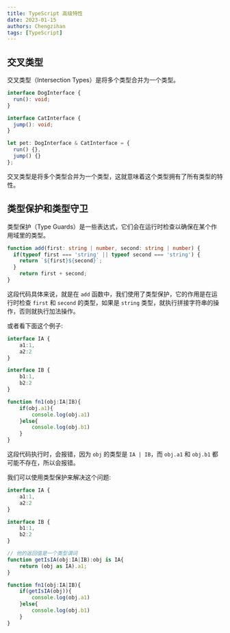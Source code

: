 ```yaml
---
title: TypeScript 高级特性
date: 2023-01-15
authors: Chengzihan
tags: [TypeScript]
---
```

## 交叉类型

交叉类型（Intersection Types）是将多个类型合并为一个类型。  

```ts
interface DogInterface {
  run(): void;
}

interface CatInterface {
  jump(): void;
}

let pet: DogInterface & CatInterface = {
  run() {},
  jump() {}
};
```

交叉类型是将多个类型合并为一个类型，这就意味着这个类型拥有了所有类型的特性。

## 类型保护和类型守卫

类型保护（Type Guards）是一些表达式，它们会在运行时检查以确保在某个作用域里的类型。  

```ts
function add(first: string | number, second: string | number) {
  if(typeof first === 'string' || typeof second === 'string') {
    return `${first}${second}`;
  }
    return first + second;
}
```

这段代码具体来说，就是在 `add` 函数中，我们使用了类型保护，它的作用是在运行时检查 `first` 和 `second` 的类型，如果是 `string` 类型，就执行拼接字符串的操作，否则就执行加法操作。  

或者看下面这个例子:  

```ts
interface IA {
    a1:1,
    a2:2
}

interface IB {
    b1:1,
    b2:2
}

function fn1(obj:IA|IB){
    if(obj.a1){
        console.log(obj.a1)
    }else{
        console.log(obj.b1)
    }
}
```

这段代码执行时，会报错，因为 `obj` 的类型是 `IA | IB`，而 `obj.a1` 和 `obj.b1` 都可能不存在，所以会报错。  

我们可以使用类型保护来解决这个问题:  

```ts
interface IA {
    a1:1,
    a2:2
}

interface IB {
    b1:1,
    b2:2
}

// 他的返回值是一个类型谓词
function getIsIA(obj:IA|IB):obj is IA{
    return (obj as IA).a1;
}

function fn1(obj:IA|IB){
    if(getIsIA(obj)){
        console.log(obj.a1)
    }else{
        console.log(obj.b1)
    }
}
```
